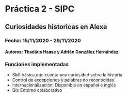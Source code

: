 
 
# Práctica 2 - SIPC
## Curiosidades historicas en Alexa
### Fecha: 15/11/2020 - 29/11/2020
#### Autores: Thadäus Haase y Adrián González Hernández

### Funciones implementadas
* Skill básica que cuenta una curiosidad sobre la historia
* Control de excepciones y palabras no reconocidas
* Internacionalización: Disponible en español e inglés
* Git: Entorno colaborativo
